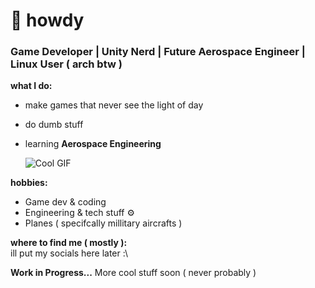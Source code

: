 
# 👋 howdy 
###  Game Developer |  Unity Nerd |  Future Aerospace Engineer | Linux User ( arch btw )

 **what I do:**  
- make games that never see the light of day
- do dumb stuff
- learning **Aerospace Engineering**

  ![Cool GIF](https://media.giphy.com/media/3o7abKhOpu0NwenH3O/giphy.gif)


 **hobbies:**  
- Game dev & coding   
- Engineering & tech stuff ⚙
- Planes ( specifcally millitary aircrafts )      

 **where to find me ( mostly ):**  
ill put my socials here later :\

 **Work in Progress...** More cool stuff soon ( never probably )
